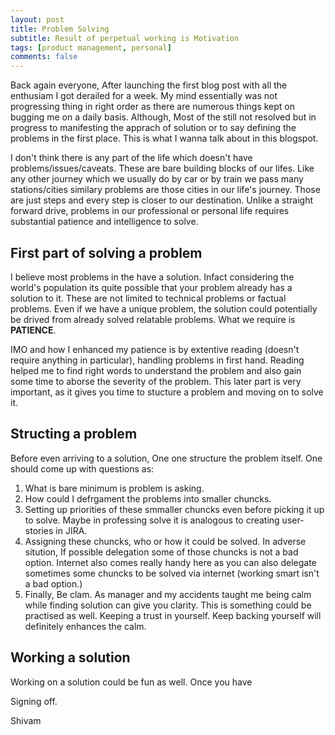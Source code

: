 ```yaml
---
layout: post
title: Problem Solving
subtitle: Result of perpetual working is Motivation 
tags: [product management, personal]
comments: false
---
```


Back again everyone, After launching the first blog post with all the enthusiam I got derailed for a week. My mind essentially was not progressing thing in right order as there are numerous things kept on bugging me on a daily basis. Although, Most of the still not resolved but in progress to manifesting the apprach of solution or to say defining the problems in the first place. This is what I wanna talk about in this blogspot.

I don't think there is any part of the life which doesn't have problems/issues/caveats. These are bare building blocks of our lifes. Like any other journey which we usually do by car or by train we pass many stations/cities similary problems are those cities in our life's journey. Those are just steps and every step is closer to our destination. Unlike a straight forward drive, problems in our professional or personal life requires substantial patience and intelligence to solve.

## First part of solving a problem
I believe most problems in the have a solution. Infact considering the world's population its quite possible that your problem already has a solution to it. These are not limited to technical problems or factual problems. Even if we have a unique problem, the solution could potentially be drived from already solved relatable problems. What we require is **PATIENCE**.

IMO and how I enhanced my patience is by extentive reading (doesn't require anything in particular), handling problems in first hand. Reading helped me to find right words to understand the problem and also gain some time to aborse the severity of the problem. This later part is very important, as it gives you time to stucture a problem and moving on to solve it. 

## Structing a problem

Before even arriving to a solution, One one structure the problem itself. One should come up with questions as:
1. What is bare minimum is problem is asking.
2. How could I defrgament the problems into smaller chuncks. 
3. Setting up priorities of these smmaller chuncks even before picking it up to solve. Maybe in professing solve it is analogous to creating user-stories in JIRA. 
4. Assigning these chuncks, who or how it could be solved. In adverse sitution, If possible delegation some of those chuncks is not a bad option. Internet also comes really handy here as you can also delegate sometimes some chuncks to be solved via internet (working smart isn't a bad option.)
5. Finally, Be clam. As manager and my accidents taught me being calm while finding solution can give you clarity. This is something could be practised as well. Keeping a trust in yourself. Keep backing yourself will definitely enhances the calm.

## Working a solution

Working on a solution could be fun as well. Once you have  

Signing off.

Shivam
